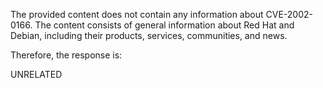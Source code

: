 The provided content does not contain any information about CVE-2002-0166. The content consists of general information about Red Hat and Debian, including their products, services, communities, and news.

Therefore, the response is:

UNRELATED